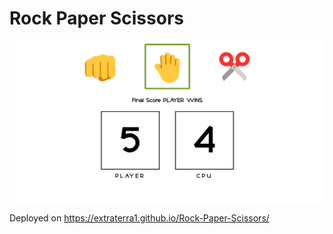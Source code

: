 # Rock Paper Scissors

![alt text](https://raw.githubusercontent.com/Extraterra1/Rock-Paper-Scissors/main/website%20snapshot.png)

Deployed on https://extraterra1.github.io/Rock-Paper-Scissors/
